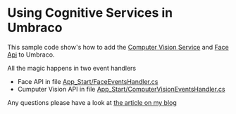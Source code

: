 # Using Cognitive Services in Umbraco

This sample code show's how to add the [Computer Vision Service](https://azure.microsoft.com/en-gb/services/cognitive-services/computer-vision//face/) and [Face Api](https://azure.microsoft.com/en-gb/services/cognitive-services/face/) to Umbraco.

All the magic happens in two event handlers  
* Face API in file [App_Start/FaceEventsHandler.cs](./DemoWebsite.Web/App_Start/FaceEventsHandler.cs)  
* Cumputer Vision API in file [App_Start/ComputerVisionEventsHandler.cs](./DemoWebsite.Web/App_Start/ComputerVisionEventsHandler.cs)  

Any questions please have a look at [the article on my blog](https://www.henkboelman.com)
